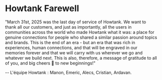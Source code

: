 # Howtank Farewell

 "March 31st, 2025 was the last day of service of Howtank. We want to thank all our customers, and just as importantly, all the users in communities across the world who made Howtank what it was: a place for genuine connections for people who shared a similar passion around topics and brands. This is the end of an era - but an era that was rich in experiences, human connections, and that will be engraved in our memories forever and that we will carry with us wherever we go and whatever we build next. This is also, therefore, a message of gratitude to all of you, and big cheers 🥂 to new beginnings!"


-- L'équipe Howtank : Manon, Emeric, Alecs, Cristian, Ardavan.